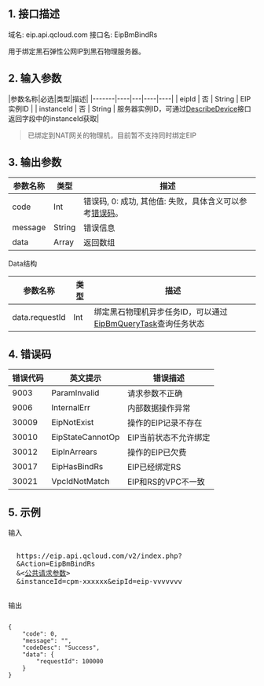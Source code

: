 ## 1. 接口描述
 
域名: eip.api.qcloud.com
接口名: EipBmBindRs

用于绑定黑石弹性公网IP到黑石物理服务器。

## 2. 输入参数
 
|参数名称|必选|类型|描述|
|-------|----|---|----|----|
| eipId | 否 | String | EIP实例ID |
| instanceId | 否 | String | 服务器实例ID，可通过[DescribeDevice](/doc/api/456/6728)接口返回字段中的instanceId获取|

 > 已绑定到NAT网关的物理机，目前暂不支持同时绑定EIP

## 3. 输出参数
| 参数名称 | 类型 | 描述 |
|---------|---------|---------|
| code |  Int | 错误码, 0: 成功, 其他值: 失败，具体含义可以参考[错误码](/doc/api/456/6725)。 |
| message |   String | 错误信息 |
| data |   Array | 返回数组 |

Data结构

|参数名称|类型|描述|
|---|---|---|
| data.requestId | Int | 绑定黑石物理机异步任务ID，可以通过[EipBmQueryTask](/doc/api/456/6670)查询任务状态|

## 4. 错误码
|错误代码|英文提示|错误描述|
|---|---|---|
|9003|ParamInvalid|请求参数不正确|
|9006|InternalErr|内部数据操作异常|
|30009|EipNotExist|操作的EIP记录不存在|
|30010|EipStateCannotOp|EIP当前状态不允许绑定|
|30012|EipInArrears|操作的EIP已欠费|
|30017|EipHasBindRs|EIP已经绑定RS|
|30021|VpcIdNotMatch|EIP和RS的VPC不一致|

## 5. 示例
 
输入
<pre>

  https://eip.api.qcloud.com/v2/index.php?
  &Action=EipBmBindRs
  &<<a href="https://www.qcloud.com/doc/api/229/6976">公共请求参数</a>>
  &instanceId=cpm-xxxxxx&eipId=eip-vvvvvvv

</pre>

输出
```

{
    "code": 0,
    "message": "",
    "codeDesc": "Success",
    "data": {
        "requestId": 100000
    }
}

```

